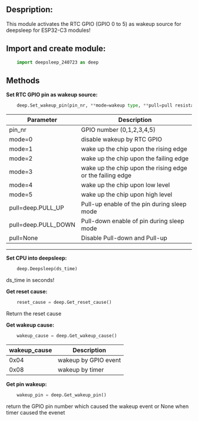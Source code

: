 Despription:
-
This module activates the RTC GPIO (GPIO 0 to 5) as wakeup source for deepsleep for ESP32-C3 modules!




## Import and create module:
```python
    import deepsleep_240723 as deep
```

## Methods
**Set RTC GPIO pin as wakeup source:**
```python
    deep.Set_wakeup_pin(pin_nr, **mode=wakeup type, **pull=pull resistances)
 ```
|Parameter|Description|
|-|-|
|pin_nr|GPIO number (0,1,2,3,4,5)|
|mode=0| disable wakeup by RTC GPIO|
|mode=1| wake up the chip upon the rising edge|
|mode=2| wake up the chip upon the failing edge|
|mode=3| wake up the chip upon the rising edge or the failing edge|
|mode=4| wake up the chip upon low level|
|mode=5| wake up the chip upon high level|
|pull=deep.PULL_UP|Pull-up enable of the pin during sleep mode|
|pull=deep.PULL_DOWN|Pull-down enable of pin during sleep mode|
|pull=None|Disable Pull-down and Pull-up|

---
**Set CPU into deepsleep:**
```python
    deep.Deepsleep(ds_time)
```
ds_time in seconds!

**Get reset cause:**
```python
    reset_cause = deep.Get_reset_cause()
```
Return the reset cause 

**Get wakeup cause:**
```python
    wakeup_cause = deep.Get_wakeup_cause()
```
|wakeup_cause|Description|
|-|-|
|0x04|wakeup by GPIO event|
|0x08|wakeup by timer|

**Get pin wakeup:**
```python
    wakeup_pin = deep.Get_wakeup_pin()
```
return the GPIO pin number which caused the wakeup event or None when timer caused the evenet



